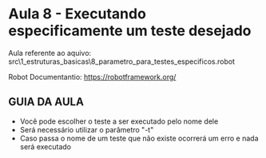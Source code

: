 # Aula 8 - Executando especificamente um teste desejado
Aula referente ao aquivo: src\1_estruturas_basicas\8_parametro_para_testes_especificos.robot

Robot Documentantio: https://robotframework.org/

## GUIA DA AULA
- Você pode escolher o teste a ser executado pelo nome dele
- Será necessário utilizar o parâmetro "-t"
- Caso passa o nome de um teste que não existe ocorrerá um erro e nada será executado